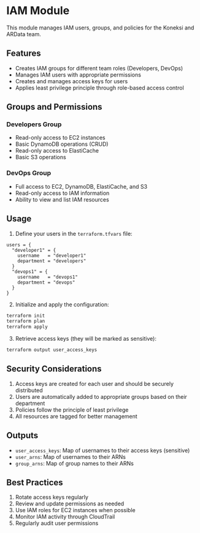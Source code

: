 # IAM Module

This module manages IAM users, groups, and policies for the Koneksi and ARData team.

## Features

- Creates IAM groups for different team roles (Developers, DevOps)
- Manages IAM users with appropriate permissions
- Creates and manages access keys for users
- Applies least privilege principle through role-based access control

## Groups and Permissions

### Developers Group
- Read-only access to EC2 instances
- Basic DynamoDB operations (CRUD)
- Read-only access to ElastiCache
- Basic S3 operations

### DevOps Group
- Full access to EC2, DynamoDB, ElastiCache, and S3
- Read-only access to IAM information
- Ability to view and list IAM resources

## Usage

1. Define your users in the `terraform.tfvars` file:
```hcl
users = {
  "developer1" = {
    username   = "developer1"
    department = "developers"
  }
  "devops1" = {
    username   = "devops1"
    department = "devops"
  }
}
```

2. Initialize and apply the configuration:
```bash
terraform init
terraform plan
terraform apply
```

3. Retrieve access keys (they will be marked as sensitive):
```bash
terraform output user_access_keys
```

## Security Considerations

1. Access keys are created for each user and should be securely distributed
2. Users are automatically added to appropriate groups based on their department
3. Policies follow the principle of least privilege
4. All resources are tagged for better management

## Outputs

- `user_access_keys`: Map of usernames to their access keys (sensitive)
- `user_arns`: Map of usernames to their ARNs
- `group_arns`: Map of group names to their ARNs

## Best Practices

1. Rotate access keys regularly
2. Review and update permissions as needed
3. Use IAM roles for EC2 instances when possible
4. Monitor IAM activity through CloudTrail
5. Regularly audit user permissions 